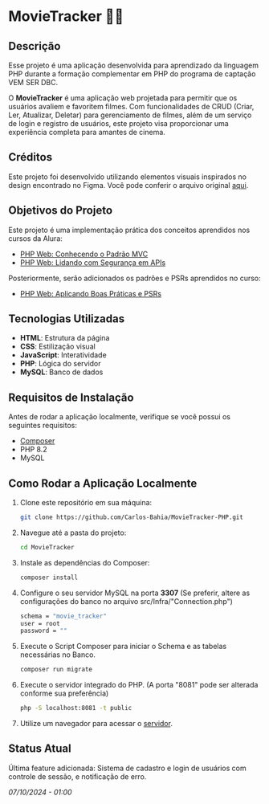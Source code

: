 # MovieTracker 🎥✨## DescriçãoEsse projeto é uma aplicação desenvolvida para aprendizado da linguagem PHP durante a formação complementar em PHP do programa de captação VEM SER DBC.O **MovieTracker** é uma aplicação web projetada para permitir que os usuários avaliem e favoritem filmes. Com funcionalidades de CRUD (Criar, Ler, Atualizar, Deletar) para gerenciamento de filmes, além de um serviço de login e registro de usuários, este projeto visa proporcionar uma experiência completa para amantes de cinema.## CréditosEste projeto foi desenvolvido utilizando elementos visuais inspirados no design encontrado no Figma. Você pode conferir o arquivo original [aqui](https://www.figma.com/community/file/1154758055447925096).## Objetivos do ProjetoEste projeto é uma implementação prática dos conceitos aprendidos nos cursos da Alura:- [PHP Web: Conhecendo o Padrão MVC](https://cursos.alura.com.br/course/php-web-conhecendo-padrao-mvc)- [PHP Web: Lidando com Segurança em APIs](https://cursos.alura.com.br/course/php-web-lidando-seguranca-api)Posteriormente, serão adicionados os padrões e PSRs aprendidos no curso:- [PHP Web: Aplicando Boas Práticas e PSRs](https://cursos.alura.com.br/course/php-web-aplicando-boas-praticas-psrs)## Tecnologias Utilizadas- **HTML**: Estrutura da página- **CSS**: Estilização visual- **JavaScript**: Interatividade- **PHP**: Lógica do servidor- **MySQL**: Banco de dados## Requisitos de InstalaçãoAntes de rodar a aplicação localmente, verifique se você possui os seguintes requisitos:- [Composer](https://getcomposer.org/download/)- PHP 8.2- MySQL## Como Rodar a Aplicação Localmente1. Clone este repositório em sua máquina:   ```bash   git clone https://github.com/Carlos-Bahia/MovieTracker-PHP.git   2. Navegue até a pasta do projeto:    ````bash    cd MovieTracker3. Instale as dependências do Composer:    ```bash   composer install4. Configure o seu servidor MySQL na porta <strong>3307</strong>   (Se preferir, altere as configurações do banco no arquivo src/Infra/"Connection.php")     ````bash   schema = "movie_tracker"   user = root   password = ""5. Execute o Script Composer para iniciar o Schema e as tabelas necessárias no Banco.    ````bash   composer run migrate6. Execute o servidor integrado do PHP. (A porta "8081" pode ser alterada conforme sua preferência)    ````bash   php -S localhost:8081 -t public7. Utilize um navegador para acessar o [servidor](https://localhost:8081/). ## Status AtualÚltima feature adicionada: Sistema de cadastro e login de usuários com controle de sessão, e notificação de erro.<i>07/10/2024 - 01:00</i>
